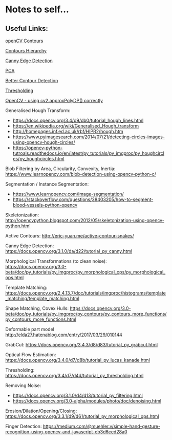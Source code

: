 # Notes to self...



## Useful Links:


[openCV Contours](https://opencv-python-tutroals.readthedocs.io/en/latest/py_tutorials/py_imgproc/py_contours/py_contours_begin/py_contours_begin.html)

[Contours Hierarchy](https://docs.opencv.org/3.4.3/d9/d8b/tutorial_py_contours_hierarchy.html)

[Canny Edge Detection](https://docs.opencv.org/3.1.0/da/d22/tutorial_py_canny.html)

[PCA](https://docs.opencv.org/3.4.3/d1/dee/tutorial_introduction_to_pca.html)

[Better Contour Detection](https://stackoverflow.com/questions/34389384/improve-contour-detection-with-opencv-python)

[Thresholding](https://docs.opencv.org/3.4/d7/d4d/tutorial_py_thresholding.html)

[OpenCV - using cv2.approxPolyDP() correctly](https://stackoverflow.com/questions/41879315/opencv-using-cv2-approxpolydp-correctly/41880357)

Generalised Hough Transform:
* https://docs.opencv.org/3.4/d9/db0/tutorial_hough_lines.html
* https://en.wikipedia.org/wiki/Generalised_Hough_transform
* http://homepages.inf.ed.ac.uk/rbf/HIPR2/hough.htm
* https://www.pyimagesearch.com/2014/07/21/detecting-circles-images-using-opencv-hough-circles/
* https://opencv-python-tutroals.readthedocs.io/en/latest/py_tutorials/py_imgproc/py_houghcircles/py_houghcircles.html

Blob Filtering by Area, Circularity, Convexity, Inertia:
https://www.learnopencv.com/blob-detection-using-opencv-python-c/

Segmentation /  Instance Segmentation:
* https://www.learnopencv.com/image-segmentation/
* https://stackoverflow.com/questions/38403205/how-to-segment-blood-vessels-python-opencv

Skeletonization:
http://opencvpython.blogspot.com/2012/05/skeletonization-using-opencv-python.html

Active Contours:
http://eric-yuan.me/active-contour-snakes/

Canny Edge Detection:
https://docs.opencv.org/3.1.0/da/d22/tutorial_py_canny.html

Morphological Transformations (to clean noise):
https://docs.opencv.org/3.0-beta/doc/py_tutorials/py_imgproc/py_morphological_ops/py_morphological_ops.html

Template Matching:
https://docs.opencv.org/2.4.13.7/doc/tutorials/imgproc/histograms/template_matching/template_matching.html

Shape Matching, Covex Hulls:
https://docs.opencv.org/3.0-beta/doc/py_tutorials/py_imgproc/py_contours/py_contours_more_functions/py_contours_more_functions.html

Deformable part model
http://elda27.hatenablog.com/entry/2017/03/29/010144

GrabCut:
https://docs.opencv.org/3.4.3/d8/d83/tutorial_py_grabcut.html

Optical Flow Estimation:
https://docs.opencv.org/3.4.0/d7/d8b/tutorial_py_lucas_kanade.html

Thresholding:
https://docs.opencv.org/3.4/d7/d4d/tutorial_py_thresholding.html

Removing Noise:
* https://docs.opencv.org/3.1.0/d4/d13/tutorial_py_filtering.html
* https://docs.opencv.org/3.0-alpha/modules/photo/doc/denoising.html


Erosion/Dilation/Opening/Closing: https://docs.opencv.org/3.3.1/d9/d61/tutorial_py_morphological_ops.html

Finger Detection: https://medium.com/@muehler.v/simple-hand-gesture-recognition-using-opencv-and-javascript-eb3d6ced28a0
